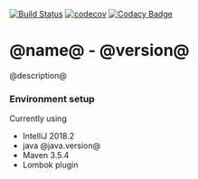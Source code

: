 [![Build Status](https://travis-ci.org/ErwanLT/Weather.svg?branch=master)](https://travis-ci.org/ErwanLT/Weather)
[![codecov](https://codecov.io/gh/ErwanLT/Weather/branch/master/graph/badge.svg)](https://codecov.io/gh/ErwanLT/Weather)
[![Codacy Badge](https://api.codacy.com/project/badge/Grade/d49bd42b687748199013d117fb0aaa1c)](https://www.codacy.com/app/ErwanLT/Weather?utm_source=github.com&amp;utm_medium=referral&amp;utm_content=ErwanLT/Weather&amp;utm_campaign=Badge_Grade)

# @name@ - @version@
@description@ 

### Environment setup
Currently using
  - IntelliJ 2018.2
  - java @java.version@
  - Maven 3.5.4
  - Lombok plugin
